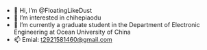 - 👋 Hi, I’m @FloatingLikeDust
- 👀 I’m interested in chihepiaodu
- 🌱 I’m currently a graduate student in the Department of Electronic Engineering at Ocean University of China
- 📫 Emial: t2921581460@gmail.com

<!---
FloatingLikeDust/FloatingLikeDust is a ✨ special ✨ repository because its `README.md` (this file) appears on your GitHub profile.
You can click the Preview link to take a look at your changes.
--->
